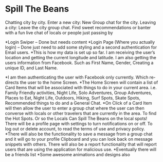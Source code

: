 # Spill The Beans
Chatting city by city. Enter a new city: New Group chat for the city. Leaving a city: Leave the city group chat. Find sweet recommendations or banter with a fun live chat of locals or people just passing by

*Login Swiper – Done but needs content
*Login Page (Where you actually login) – Done just need to add some styling and a second authentication for Email users.
*This is how my data is set up so far. I am receiving the user’s location and getting the current longitude and latitude. I am also getting the users information from Facebook. Such as First Name, Gender, Creating a unique ID, and Last Name.

*I am then authenticating the user with Facebook only currently. Which re-directs the user to the home Screen. 
*The Home Screen will contain a list of Card Items that will be associated with things to do in your current area. i.e. Family Friendly activities, Night Life, Solo Adventures, Group Adventures, Places to Eat, Night Life, Outdoors, Hiking, Surf Spots, Skate Spots, Recommended things to do and a General Chat. 
*On Click of a Card Item will then allow the user to enter a group chat where the user can then converse with locals or other travelers that are currently in the area. To find the Hot Spots. Or so the Locals Can Spill The Beans on the local spots!
There will be a profile page with settings to turn notifications on or off. To log out or delete account, to read the terms of use and privacy policy.
*There will also be the functionality to save a message from a group chat and it will go to your profile Clipboard and you can look back on message snippets with others. There will also be a report functionality that will report users that are using the application for malicious use.
*Eventually there will be a friends list
*Some awesome animations and designs also 
